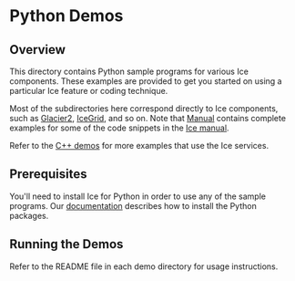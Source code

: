 # Python Demos

## Overview

This directory contains Python sample programs for various Ice components.
These examples are provided to get you started on using a particular Ice feature or
coding technique.

Most of the subdirectories here correspond directly to Ice components, such as
[Glacier2](./Glacier2), [IceGrid](./IceGrid), and so on. Note that [Manual](./Manual)
contains complete examples for some of the code snippets in the
[Ice manual][1].

Refer to the [C++ demos](../cpp) for more examples that use the Ice services.

## Prerequisites

You'll need to install Ice for Python in order to use any of the sample programs.
Our [documentation][2] describes how to install the Python packages.

## Running the Demos

Refer to the README file in each demo directory for usage instructions.

[1]: https://doc.zeroc.com/display/Ice37/Ice+Manual
[2]: https://doc.zeroc.com/display/Ice37/Using+the+Python+Distribution
